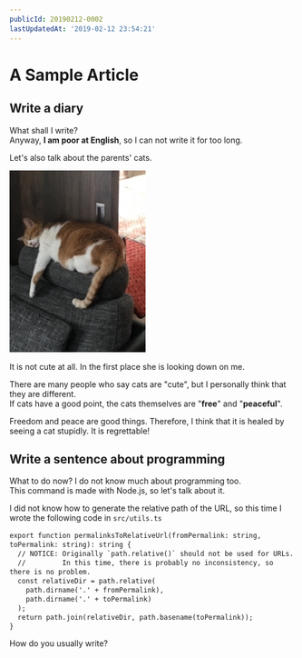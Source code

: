 ```yaml
---
publicId: 20190212-0002
lastUpdatedAt: '2019-02-12 23:54:21'
---
```


# A Sample Article
## Write a diary

What shall I write?  
Anyway, **I am poor at English**, so I can not write it for too long.

Let's also talk about the parents' cats.

![My boss](../static-files/cat.jpg)

It is not cute at all. In the first place she is looking down on me.

There are many people who say cats are "cute", but I personally think that they are different.  
If cats have a good point, the cats themselves are "__free__" and "__peaceful__".

Freedom and peace are good things. Therefore, I think that it is healed by seeing a cat stupidly. It is regrettable!

## Write a sentence about programming

What to do now? I do not know much about programming too.  
This command is made with Node.js, so let's talk about it.

I did not know how to generate the relative path of the URL, so this time I wrote the following code in `src/utils.ts`

```
export function permalinksToRelativeUrl(fromPermalink: string, toPermalink: string): string {
  // NOTICE: Originally `path.relative()` should not be used for URLs.
  //         In this time, there is probably no inconsistency, so there is no problem.
  const relativeDir = path.relative(
    path.dirname('.' + fromPermalink),
    path.dirname('.' + toPermalink)
  );
  return path.join(relativeDir, path.basename(toPermalink));
}
```

How do you usually write?
